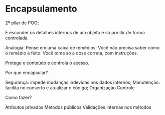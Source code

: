# Encapsulamento

2º pilar de POO;

É esconder os detalhes internos de um objeto e só prmitir de forma controlada.

Analogia:
Pense em uma caixa de remédios:
Você não precisa saber como o remédio é feito.
Você toma só a dose correta, com instruções.

Protege o conteúdo e controla o acesso.

Por que encapsular?

Segurança: impede mudanças indevidas nos dados internos;
Manutenção: facilita no conserto e atualizar o código;
Organização
Controle

Como fazer?

Atributos privados
Métodos públicos 
Validações internas nos métodos
